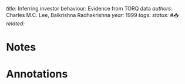 *title:* Inferring investor behaviour: Evidence from TORQ data
*authors:* Charles M.C. Lee, Balkrishna Radhakrishna
*year:* 1999
*tags:* 
*status:* #📥
*related:*

# Notes 

# Annotations